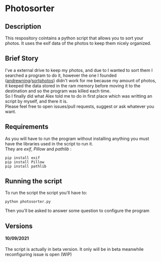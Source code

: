 # Photosorter
## Description
This respository cointains a python script that allows you to sort your photos.
It uses the exif data of the photos to keep them nicely organized.

## Brief Story
I've a external drive to keep my photos, and due to I wanted to sort them I searched a program to do it, however the one I founded ([andrewning](https://github.com/andrewning)/[sortphotos](https://github.com/andrewning/sortphotos)) didn't work for me because my amount of photos, it keeped the data stored in the ram memory before moving it to the destination and so the program was killed each time.                                     
So I finally did what Alex told me to do in first place which was writting an script by myself, and there it is.                                          
Please feel free to open issues/pull requests, suggest or ask whatever you want.

## Requirements
As you will have to run the program without installing anything you must have the libraries used in the script to run it.                             
They are _exif_, _Pillow_ and _pathlib_ :
```
pip install exif
pip install Pillow
pip install pathlib
```
    
## Running the script
To run the script the script you'll have to:
```
python photosorter.py
```
Then you'll be asked to answer some question to configure the program

## Versions
#### 10/09/2021
The script is actually in beta version. 
It only will be in  beta meanwhile reconfiguring issue is open (WIP)
